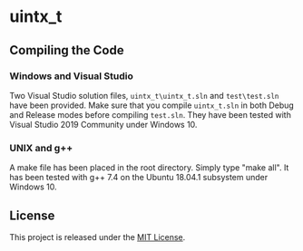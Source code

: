 # uintx_t

## Compiling the Code
### Windows and Visual Studio

Two Visual Studio solution files, `uintx_t\uintx_t.sln` and `test\test.sln`
have been provided. Make sure that you compile `uintx_t.sln` in both
Debug and Release modes before compiling `test.sln`.
They have been tested with Visual Studio 2019 Community under Windows 10.

### UNIX and g++

A make file has been placed in the root directory. Simply type "make all".
It has been tested with g++ 7.4 on the Ubuntu 18.04.1 subsystem under Windows 10.

## License

This project is released under the [MIT License](https://github.com/Ian-Parberry/Tourney/blob/master/LICENSE).